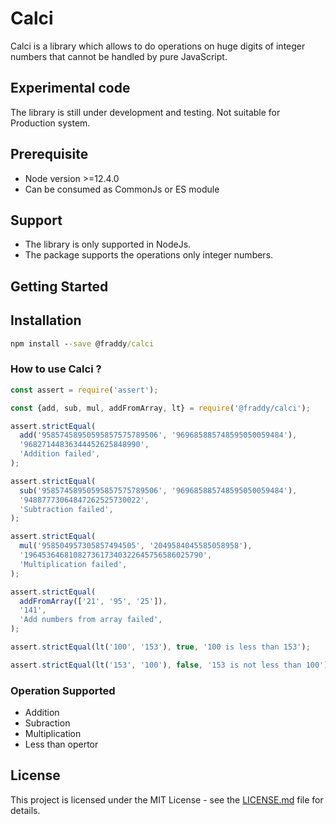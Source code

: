 # Calci

Calci is a library which allows to do operations on huge digits of integer numbers that cannot be handled by pure JavaScript.

## Experimental code

The library is still under development and testing. Not suitable for Production system.

## Prerequisite

- Node version >=12.4.0
- Can be consumed as CommonJs or ES module

## Support

- The library is only supported in NodeJs.
- The package supports the operations only integer numbers.

## Getting Started

## Installation

```cmd
npm install --save @fraddy/calci
```

### How to use Calci ?

```js
const assert = require('assert');

const {add, sub, mul, addFromArray, lt} = require('@fraddy/calci');

assert.strictEqual(
  add('95857458950595857575789506', '969685885748595050059484'),
  '96827144836344452625848990',
  'Addition failed',
);

assert.strictEqual(
  sub('95857458950595857575789506', '969685885748595050059484'),
  '94887773064847262525730022',
  'Subtraction failed',
);

assert.strictEqual(
  mul('958504957305857494505', '2049584045585058958'),
  '1964536468108273617340322645756586025790',
  'Multiplication failed',
);

assert.strictEqual(
  addFromArray(['21', '95', '25']),
  '141',
  'Add numbers from array failed',
);

assert.strictEqual(lt('100', '153'), true, '100 is less than 153');

assert.strictEqual(lt('153', '100'), false, '153 is not less than 100');
```

### Operation Supported

- Addition
- Subraction
- Multiplication
- Less than opertor

## License

This project is licensed under the MIT License - see the [LICENSE.md](LICENSE.md) file for details.
